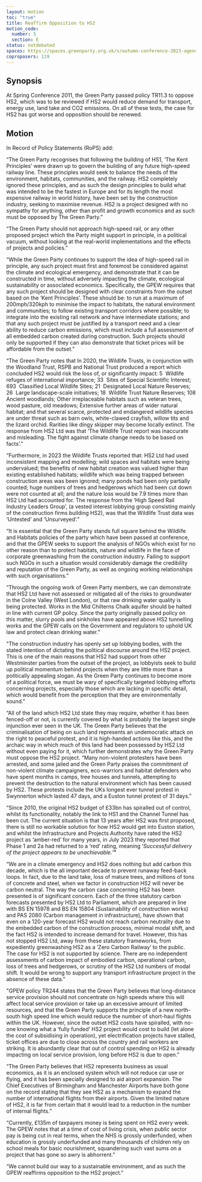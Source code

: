 ```yaml
---
layout: motion
toc: "true"
title: Reaffirm Opposition to HS2
motion_code:
  number: 5
  section: E
status: notdebated
spaces: https://spaces.greenparty.org.uk/s/autumn-conference-2023-agenda-forum/post/post/view?id=11193
coproposers: 119
---
```

## Synopsis

At Spring Conference 2011, the Green Party passed policy TR11.3 to oppose HS2, which was to be reviewed if HS2 would reduce demand for transport, energy use, land take and CO2 emissions. On all of these tests, the case for HS2 has got worse and opposition should be renewed.

## M﻿otion

In Record of Policy Statements (RoPS) add:

“The Green Party recognises that following the building of HS1, ‘The Kent Principles’ were drawn up to govern the building of any future high-speed railway line. These principles would seek to balance the needs of the environment, habitats, communities, and the railway. HS2 completely ignored these principles, and as such the design principles to build what was intended to be the fastest in Europe and for its length the most expensive railway in world history, have been set by the construction industry, seeking to maximise revenue. HS2 is a project designed with no sympathy for anything, other than profit and growth economics and as such must be opposed by The Green Party.”

“The Green Party should not approach high-speed rail, or any other proposed project which the Party might support in principle, in a political vacuum, without looking at the real-world implementations and the effects of projects and policies.”

“While the Green Party continues to support the idea of high-speed rail in principle, any such project must first and foremost be considered against the climate and ecological emergency, and demonstrate that it can be constructed in time, without adversely impacting the climate, ecological sustainability or associated economics. Specifically, the GPEW requires that any such project should be designed with clear constraints from the outset based on the ‘Kent Principles’. These should be: to run at a maximum of 200mph/320kph to minimise the impact to habitats, the natural environment and communities; to follow existing transport corridors where possible; to integrate into the existing rail network and have intermediate stations; and that any such project must be justified by a transport need and a clear ability to reduce carbon emissions, which must include a full assessment of all embedded carbon created during construction. Such projects should only be supported if they can also demonstrate that ticket prices will be affordable from the outset.”

“The Green Party notes that In 2020, the Wildlife Trusts, in conjunction with the Woodland Trust, RSPB and National Trust produced a report which concluded HS2 would risk the loss of, or significantly impact: 5  Wildlife refuges of international importance; 33  Sites of Special Scientific Interest; 693  Classified Local Wildlife Sites; 21  Designated Local Nature Reserves; 26  Large landscape-scale initiatives; 18  Wildlife Trust Nature Reserves; 108 Ancient woodlands; Other irreplaceable habitats such as veteran trees, wood pasture, old meadows; Extensive further areas of wider natural habitat; and that several scarce, protected and endangered wildlife species are under threat such as barn owls, white-clawed crayfish, willow tits and the lizard orchid. Rarities like dingy skipper may become locally extinct. The response from HS2 Ltd was that ‘The Wildlife Trust report was inaccurate and misleading. The fight against climate change needs to be based on facts’.”

“Furthermore, in 2023 the Wildlife Trusts reported that: HS2 Ltd had used inconsistent mapping and modelling; wild spaces and habitats were being undervalued; the benefits of new habitat creation was valued higher than existing established habitats; wildlife which was being trapped between construction areas was been ignored; many ponds had been only partially counted; huge numbers of trees and hedgerows which had been cut down were not counted at all; and the nature loss would be 7.9 times more than HS2 Ltd had accounted for. The response from the ‘High Speed Rail Industry Leaders Group’, (a vested interest lobbying group consisting mainly of the construction firms building HS2), was that the Wildlife Trust data was ‘Untested’ and ‘Unsurveyed’.”

“It is essential that the Green Party stands full square behind the Wildlife and Habitats policies of the party which have been passed at conference, and that the GPEW seeks to support the analysis of NGOs which exist for no other reason than to protect habitats, nature and wildlife in the face of corporate greenwashing from the construction industry. Failing to support such NGOs in such a situation would considerably damage the credibility and reputation of the Green Party, as well as ongoing working relationships with such organisations.”

“Through the ongoing work of Green Party members, we can demonstrate that HS2 Ltd have not assessed or mitigated all of the risks to groundwater in the Colne Valley (West London), or that raw drinking water quality is being protected. Works in the Mid Chilterns Chalk aquifer should be halted in line with current GP policy. Since the party originally passed policy on this matter, slurry pools and sinkholes have appeared above HS2 tunnelling works and the GPEW calls on the Government and regulators to uphold UK law and protect clean drinking water.”

"The construction industry has openly set up lobbying bodies, with the stated intention of dictating the political discourse around the HS2 project. This is one of the main reasons that HS2 had support from other Westminster parties from the outset of the project, as lobbyists seek to build up political momentum behind projects when they are little more than a politically appealing slogan. As the Green Party continues to become more of a political force, we must be wary of specifically targeted lobbying efforts concerning projects, especially those which are lacking in specific detail, which would benefit from the perception that they are environmentally sound."

“All of the land which HS2 Ltd state they may require, whether it has been fenced-off or not, is currently covered by what is probably the largest single injunction ever seen in the UK. The Green Party believes that the criminalisation of being on such land represents an undemocratic attack on the right to peaceful protest, and it is high-handed actions like this, and the archaic way in which much of this land had been possessed by HS2 Ltd without even paying for it, which further demonstrates why the Green Party must oppose the HS2 project. “Many non-violent protesters have been arrested, and some jailed and the Green Party praises the commitment of non-violent climate campaigners, eco-warriors and habitat defenders who have spent months in camps, tree houses and tunnels, attempting to prevent the destruction to the natural environment which has been caused by HS2. These protests include the UKs longest ever tunnel protest in Swynnerton which lasted 47 days, and a Euston tunnel protest of 31 days.”

“Since 2010, the original HS2 budget of £33bn has spiralled out of control, whilst its functionality, notably the link to HS1 and the Channel Tunnel has been cut. The current situation is that 13 years after HS2 was first proposed, there is still no workable solution for how HS2 would get into Euston station, and whilst the Infrastructure and Projects Authority have rated the HS2 project as ‘amber-red’ for many years, in July 2023 they reported that Phase 1 and 2a had returned to a ‘red’ rating, meaning ‘*Successful delivery of the project appears to be unachievable.*’**”**

“We are in a climate emergency and HS2 does nothing but add carbon this decade, which is the all important decade to prevent runaway feed-back loops. In fact, due to the land take, loss of mature trees, and millions of tons of concrete and steel, when we factor in construction HS2 will never be carbon neutral. The way the carbon case concerning HS2 has been presented is of significant concern. Each of the three statutory carbon forecasts presented by HS2 Ltd to Parliament, which are prepared in line with BS EN 15978 and BS EN 15804 (Sustainability of construction works) and PAS 2080 (Carbon management in infrastructure), have shown that even on a 120-year forecast HS2 would not reach carbon neutrality due to the embedded carbon of the construction process, minimal modal shift, and the fact HS2 is intended to increase demand for travel. However, this has not stopped HS2 Ltd, away from these statutory frameworks, from expediently greenwashing HS2 as a ‘Zero Carbon Railway’ to the public. The case for HS2 is not supported by science. There are no independent assessments of carbon impact of embodied carbon, operational carbon, loss of trees and hedgerows, or scrutiny of the HS2 Ltd numbers of modal shift. It would be wrong to support any transport infrastructure project in the absence of these data.”

"GPEW policy TR244 states that the Green Party believes that long-distance service provision should not concentrate on high speeds where this will affect local service provision or take up an excessive amount of limited resources, and that the Green Party supports the principle of a new north-south high speed line which would reduce the number of short-haul flights within the UK. However, since the outset HS2 costs have spiralled, with no-one knowing what a ‘fully funded’ HS2 project would cost to build (let alone the cost of subsidising in operation), yet electrification projects have stalled, ticket offices are due to close across the country and rail workers are striking. It is abundantly clear that out of control spending on HS2 is already impacting on local service provision, long before HS2 is due to open.”

“The Green Party believes that HS2 represents business as usual economics, as it is an enclosed system which will not reduce car use or flying, and it has been specially designed to aid airport expansion. The Chief Executives of Birmingham and Manchester Airports have both gone on the record stating that they see HS2 as a mechanism to expand the number of international flights from their airports. Given the limited nature of HS2, it is far from certain that it would lead to a reduction in the number of internal flights.”

“Currently, £135m of taxpayers money is being spent on HS2 every week. The GPEW notes that at a time of cost of living crisis, when public sector pay is being cut in real terms, when the NHS is grossly underfunded, when education is grossly underfunded and many thousands of children rely on school meals for basic nourishment, squandering such vast sums on a project that has gone so awry is abhorrent.”

“We cannot build our way to a sustainable environment, and as such the GPEW reaffirms opposition to the HS2 project.”